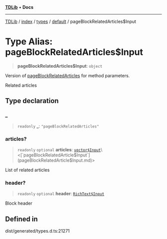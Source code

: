 [**TDLib**](../../../../../../README.md) • **Docs**

***

[TDLib](../../../../../../modules.md) / [index](../../../../../README.md) / [types](../../../README.md) / [default](../README.md) / pageBlockRelatedArticles$Input

# Type Alias: pageBlockRelatedArticles$Input

> **pageBlockRelatedArticles$Input**: `object`

Version of [pageBlockRelatedArticles](pageBlockRelatedArticles.md) for method parameters.

Related articles

## Type declaration

### \_

> `readonly` **\_**: `"pageBlockRelatedArticles"`

### articles?

> `readonly` `optional` **articles**: [`vector$Input`](vector$Input.md)\<[`pageBlockRelatedArticle$Input`](pageBlockRelatedArticle$Input.md)\>

List of related articles

### header?

> `readonly` `optional` **header**: [`RichText$Input`](RichText$Input.md)

Block header

## Defined in

dist/generated/types.d.ts:21271

